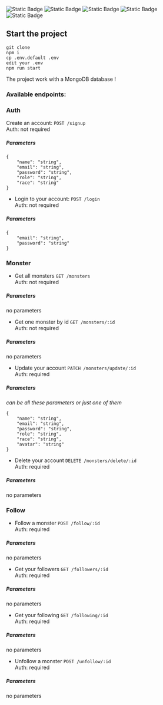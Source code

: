 ![Static Badge](https://img.shields.io/badge/javascript-EFD81B?style=for-the-badge&logo=javascript&logoColor=black)
![Static Badge](https://img.shields.io/badge/typescript-387CC8?style=for-the-badge&logo=typescript&logoColor=white)
![Static Badge](https://img.shields.io/badge/node.js-6DA55F?style=for-the-badge&logo=node.js&logoColor=white)
![Static Badge](https://img.shields.io/badge/express-0D1116?style=for-the-badge&logo=express&logoColor=white)
![Static Badge](https://img.shields.io/badge/Mongo_DB-0D1116?style=for-the-badge&logo=mongodb&logoColor=green)

## Start the project

```
git clone
npm i
cp .env.default .env
edit your .env
npm run start
```

The project work with a MongoDB database !

### Available endpoints:

### Auth

Create an account: `POST /signup`  
Auth: not required

##### Parameters

```
{
    "name": "string",
    "email": "string",
    "password": "string",
    "role": "string",
    "race": "string"
}
```
* Login to your account: `POST /login`  
Auth: not required

##### Parameters

```
{
	"email": "string",
	"password": "string"
}
```

### Monster

* Get all monsters `GET /monsters`  
Auth: not required

##### Parameters

no parameters

* Get one monster by id `GET /monsters/:id`  
Auth: not required

##### Parameters

no parameters

* Update your account `PATCH /monsters/update/:id`  
Auth: required

##### Parameters

*can be all these parameters or just one of them*
```
{
    "name": "string",
    "email": "string",
    "password": "string",
    "role": "string",
    "race": "string",
    "avatar": "string"
}
```

* Delete your account `DELETE /monsters/delete/:id`  
Auth: required

##### Parameters

no parameters

### Follow

* Follow a monster `POST /follow/:id`  
Auth: required

##### Parameters

no parameters

* Get your followers `GET /followers/:id`  
Auth: required

##### Parameters

no parameters

* Get your following `GET /following/:id`  
Auth: required

##### Parameters

no parameters

* Unfollow a monster `POST /unfollow/:id`  
Auth: required

##### Parameters

no parameters

